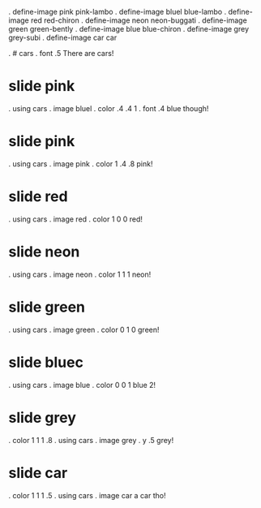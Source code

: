 . define-image pink pink-lambo
. define-image bluel blue-lambo
. define-image red red-chiron
. define-image neon neon-buggati
. define-image green green-bently
. define-image blue blue-chiron
. define-image grey grey-subi
. define-image car car

. # cars
. font .5
There are cars!


# slide pink
. using cars
. image bluel
. color .4 .4 1
. font .4
blue
though!

# slide pink
. using cars
. image pink
. color 1 .4 .8
pink!

# slide red
. using cars
. image red
. color 1 0 0
red!

# slide neon
. using cars
. image neon
. color 1 1 1
neon!

# slide green
. using cars
. image green
. color 0 1 0
green!

# slide bluec
. using cars
. image blue
. color 0 0 1
blue 2!

# slide grey
. color 1 1 1 .8
. using cars
. image grey
. y .5
grey!
 
# slide car 
. color 1 1 1 .5
. using cars
. image car
a car tho!